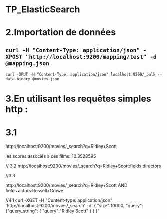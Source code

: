 # TP_ElasticSearch
# 2.Importation de données

```curl -H "Content-Type: application/json" -XPOST "http://localhost:9200/mapping/test" -d @mapping.json```
----
```curl -XPUT -H "Content-Type: application/json" localhost:9200/_bulk --data-binary @movies.json```

# 3.En utilisant les requêtes simples http : 

# 3.1

http://localhost:9200/movies/_search?q=Ridley+Scott

les scores associés à ces films: 10.3528595

// 3.2
http://localhost:9200/movies/_search?q=Ridley+Scott:fields.directors

//3.3

http://localhost:9200/movies/_search?q=Ridley+Scott AND fields.actors:Russell+Crowe


//4.1
curl -XGET -H "Content-type: application/json" 'http://localhost:9200/movies/_search' -d'
{
  "size":10000,
  "query":
      {"query_string": 
         {
        "query":"Ridley Scott"
      }
    }
}'

